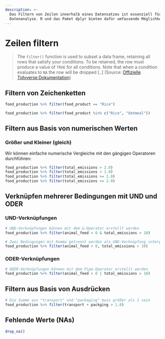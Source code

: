 ```yaml
---
description: >-
  Das Filtern von Zeilen innerhalb eines Datensatzes ist essenziell für die
  Datenanalyse. R und das Paket dplyr bieten dafür umfassende Möglichkeiten.
---
```


# Zeilen filtern

> &#x20;The `filter()` function is used to subset a data frame, retaining all rows that satisfy your conditions. To be retained, the row must produce a value of `TRUE` for all conditions. Note that when a condition evaluates to `NA` the row will be dropped \[..] (Source: [Offizielle Tidyverse Dokumentation](https://dplyr.tidyverse.org/reference/filter.html))

## Filtern von Zeichenketten

```r
food_production %>% filter(food_product == "Rice")
```

```r
food_production %>% filter(food_product %in% c("Rice", "Oatmeal"))
```

## Filtern aus Basis von numerischen Werten

### Größer und Kleiner (gleich)

Wir können einfache numerische Vergleiche mit den gängigen Operatoren durchführen:

```r
food_production %>% filter(total_emissions > 2.0)
food_production %>% filter(total_emissions < 1.0)
food_production %>% filter(total_emissions >= 2.0)
food_production %>% filter(total_emissions <= 2.0)
```

## Verknüpfen mehrerer Bedingungen mit UND und ODER

### UND-Verknüpfungen

```r
# UND-Verknüpfungen können mit dem &-Operator erstellt werden
food_production %>% filter(animal_feed > 0 & total_emissions > 10)

# Zwei Bedingungen mit Komma getrennt werden als UND-Verknüpfung interpretiert
food_production %>% filter(animal_feed > 0, total_emissions > 10)
```

### ODER-Verknüpfungen

```r
# ODER-Verknüpfungen können mit dem Pipe-Operator erstellt werden
food_production %>% filter(animal_feed > 0 | total_emissions > 10)
```

## Filtern aus Basis von Ausdrücken

```r
# Die Summe aus "transport" und "packaging" muss größer als 1 sein
food_production %>% filter(transport + packging > 1.0)
```

## Fehlende Werte (NAs)

```r
drop_na()
```

